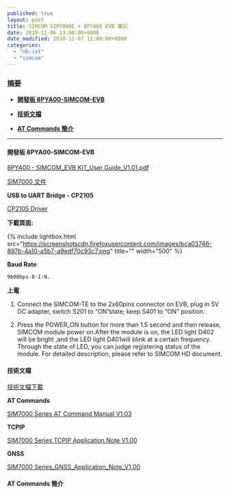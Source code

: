 ```yaml
---
published: true
layout: post
title: SIMCOM SIM7000E + 8PYA00 EVB 筆記
date: 2018-12-06 13:00:00+0800
date_modified: 2018-12-07 11:00:00+0800
categories:
  - "nb-iot"
  - "simcom"
---
```


### **摘要**

- **[開發板 8PYA00-SIMCOM-EVB](#開發板-8pya00-simcom-evb)**

- **[技術文檔](#技術文檔)**

- **[AT Commands 簡介](#at-commands-簡介)**

------    

#### **開發板 8PYA00-SIMCOM-EVB**

[8PYA00 - SIMCOM_EVB KIT_User Guide_V1.01.pdf](http://www.microchip.ua/simcom/LTE/SIM7000/SIM7000A_EVB%20KIT_User%20Guide_170412.pdf)

[SIM7000 文件](https://simcom.ee/documents/?dir=SIM7000E)

**USB to UART Bridge - CP2105**

[CP2105 Driver](https://www.silabs.com/products/development-tools/software/usb-to-uart-bridge-vcp-drivers)

**下載頁面:**

{% include lightbox.html src="https://screenshotscdn.firefoxusercontent.com/images/bca03746-897b-4a10-a5b7-a9edf70c93c7.png" title="" width="500" %}

**Baud Rate**

```
9600bps-8-1-N.
```

**上電**

1. Connect the SIMCOM-TE to the 2x60pins connector on EVB, plug in 5V DC adapter, switch S201 to “ON”state; keep S401 to “ON” position.

2. Press the POWER_ON button for more than 1.5 second and then release, SIMCOM module power on.After the module is on, the LED light D402 will be bright ,and the LED light D401will blink at a certain frequency. Through the state of LED, you can judge registering status of the module. For detailed  description, please refer to SIMCOM HD document.

#### **技術文檔**

[技術文檔下載](http://simcomm2m.com/service/down.aspx?proType=9&type=7&proName=166&time=)

**AT Commands**

[SIM7000 Series AT Command Manual V1.03 ](https://simcom.ee/documents/SIM7000E/SIM7000%20Series_AT%20Command%20Manual_V1.03.pdf)

**TCPIP**

[SIM7000 Series TCPIP Application Note V1.00](http://www.shenzhen2u.com/doc/Module/SIM7000C/SIM7000%20Series_TCPIP_Application%20Note_V1.00.pdf)

**GNSS**

[SIM7000 Series_GNSS_Application_Note_V1.00](https://simcom.ee/documents/SIM7000x/SIM7000%20Series_GNSS_Application%20Note_V1.00.pdf)


#### **AT Commands 簡介**


